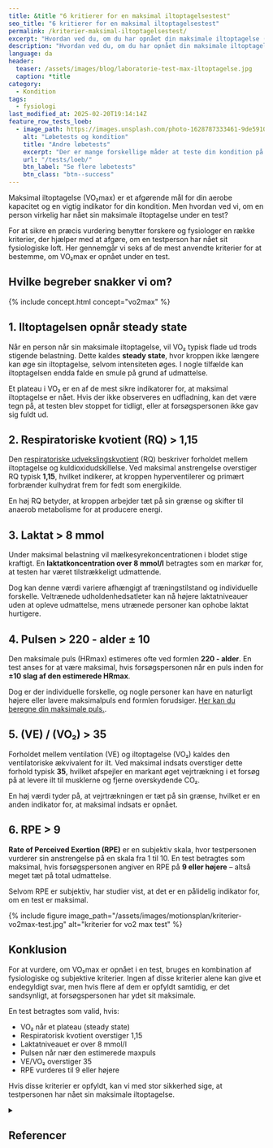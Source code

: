```yaml
---
title: &title "6 kritierer for en maksimal iltoptagelsestest"
seo_title: "6 kritierer for en maksimal iltoptagelsestest"
permalink: /kriterier-maksimal-iltoptagelsestest/
excerpt: "Hvordan ved du, om du har opnået din maksimale iltoptagelse (VO₂max) i en test? Disse 6 kriterier kan være med til at vurdere, om du har ydet dit maksimale."
description: "Hvordan ved du, om du har opnået din maksimale iltoptagelse (VO₂max) i en test? Disse 6 kriterier kan være med til at vurdere, om du har ydet dit maksimale."
language: da
header:
  teaser: /assets/images/blog/laboratorie-test-max-iltoptagelse.jpg
  caption: *title
category:
  - Kondition
tags:
  - fysiologi
last_modified_at: 2025-02-20T19:14:14Z
feature_row_tests_loeb:
  - image_path: https://images.unsplash.com/photo-1628787333461-9de5910002f7?crop=entropy&cs=tinysrgb&fm=jpg&ixlib=rb-1.2.1&raw_url=true&ixid=MnwxMjA3fDB8MHxwaG90by1wYWdlfHx8fGVufDB8fHx8&auto=format&fit=crop&w=300&q=10
    alt: "Løbetests og kondition"
    title: "Andre løbetests"
    excerpt: "Der er mange forskellige måder at teste din kondition på. Vi har samlet en lang række forskellige løbetests, hvor du også kan estimere dit kondital."
    url: "/tests/loeb/"
    btn_label: "Se flere løbetests"
    btn_class: "btn--success"
---
```


Maksimal iltoptagelse (VO₂max) er et afgørende mål for din aerobe kapacitet og en vigtig indikator for din kondition. Men hvordan ved vi, om en person virkelig har nået sin maksimale iltoptagelse under en test?

For at sikre en præcis vurdering benytter forskere og fysiologer en række kriterier, der hjælper med at afgøre, om en testperson har nået sit fysiologiske loft. Her gennemgår vi seks af de mest anvendte kriterier for at bestemme, om VO₂max er opnået under en test.

## Hvilke begreber snakker vi om?

{% include concept.html concept="vo2max" %}

## 1. Iltoptagelsen opnår steady state

Når en person når sin maksimale iltoptagelse, vil VO₂ typisk flade ud trods stigende belastning. Dette kaldes **steady state**, hvor kroppen ikke længere kan øge sin iltoptagelse, selvom intensiteten øges. I nogle tilfælde kan iltoptagelsen endda falde en smule på grund af udmattelse.  

Et plateau i VO₂ er en af de mest sikre indikatorer for, at maksimal iltoptagelse er nået. Hvis der ikke observeres en udfladning, kan det være tegn på, at testen blev stoppet for tidligt, eller at forsøgspersonen ikke gav sig fuldt ud.

## 2. Respiratoriske kvotient (RQ) > 1,15

Den [respiratoriske udvekslingskvotient](/respiratoriske-metaboliske-udvekslingskvotient/) (RQ) beskriver forholdet mellem iltoptagelse og kuldioxidudskillelse. Ved maksimal anstrengelse overstiger RQ typisk **1,15**, hvilket indikerer, at kroppen hyperventilerer og primært forbrænder kulhydrat frem for fedt som energikilde.  

En høj RQ betyder, at kroppen arbejder tæt på sin grænse og skifter til anaerob metabolisme for at producere energi.

## 3. Laktat > 8 mmol

Under maksimal belastning vil mælkesyrekoncentrationen i blodet stige kraftigt. En **laktatkoncentration over 8 mmol/l** betragtes som en markør for, at testen har været tilstrækkeligt udmattende.  

Dog kan denne værdi variere afhængigt af træningstilstand og individuelle forskelle. Veltrænede udholdenhedsatleter kan nå højere laktatniveauer uden at opleve udmattelse, mens utrænede personer kan ophobe laktat hurtigere.

## 4. Pulsen > 220 - alder ± 10

Den maksimale puls (HRmax) estimeres ofte ved formlen **220 - alder**. En test anses for at være maksimal, hvis forsøgspersonen når en puls inden for **±10 slag af den estimerede HRmax**.  

Dog er der individuelle forskelle, og nogle personer kan have en naturligt højere eller lavere maksimalpuls end formlen forudsiger. [Her kan du beregne din maksimale puls.](/max-puls-beregner/).

## 5. (VE) / (VO₂) > 35

Forholdet mellem ventilation (VE) og iltoptagelse (VO₂) kaldes den ventilatoriske ækvivalent for ilt. Ved maksimal indsats overstiger dette forhold typisk **35**, hvilket afspejler en markant øget vejrtrækning i et forsøg på at levere ilt til musklerne og fjerne overskydende CO₂.

En høj værdi tyder på, at vejrtrækningen er tæt på sin grænse, hvilket er en anden indikator for, at maksimal indsats er opnået.

## 6. RPE > 9

**Rate of Perceived Exertion (RPE)** er en subjektiv skala, hvor testpersonen vurderer sin anstrengelse på en skala fra 1 til 10. En test betragtes som maksimal, hvis forsøgspersonen angiver en RPE på **9 eller højere** – altså meget tæt på total udmattelse.  

Selvom RPE er subjektiv, har studier vist, at det er en pålidelig indikator for, om en test er maksimal.

{% include figure image_path="/assets/images/motionsplan/kriterier-vo2max-test.jpg" alt="kriterier for vo2 max test" %}

## Konklusion

For at vurdere, om VO₂max er opnået i en test, bruges en kombination af fysiologiske og subjektive kriterier. Ingen af disse kriterier alene kan give et endegyldigt svar, men hvis flere af dem er opfyldt samtidig, er det sandsynligt, at forsøgspersonen har ydet sit maksimale.  

En test betragtes som valid, hvis:  

- VO₂ når et plateau (steady state)  
- Respiratorisk kvotient overstiger 1,15  
- Laktatniveauet er over 8 mmol/l  
- Pulsen når nær den estimerede maxpuls  
- VE/VO₂ overstiger 35  
- RPE vurderes til 9 eller højere  

Hvis disse kriterier er opfyldt, kan vi med stor sikkerhed sige, at testpersonen har nået sin maksimale iltoptagelse.

<details markdown="1" class="references">
  <summary><h2 id="references">Referencer</h2></summary>

1. Åstrand, P.-O., Rodahl, K., Dahl, H. A., & Strømme, S. B. (2003). *Textbook of Work Physiology: Physiological Bases of Exercise* (4th ed.). Human Kinetics.  
2. Bassett, D. R., & Howley, E. T. (2000). Limiting factors for maximum oxygen uptake and determinants of endurance performance. *Medicine & Science in Sports & Exercise, 32*(1), 70-84.  
3. Poole, D. C., & Jones, A. M. (2012). Oxygen uptake kinetics. *Comprehensive Physiology, 2*(2), 933-996.  
4. Wasserman, K., Hansen, J. E., Sue, D. Y., Stringer, W. W., Whipp, B. J. (2011). *Principles of Exercise Testing and Interpretation* (5th ed.). Lippincott Williams & Wilkins.  
5. Bentley, D. J., Newell, J., & Bishop, D. (2007). Incremental exercise test design and analysis. *Sports Medicine, 37*(7), 575-586.  
6. Faude, O., Kindermann, W., & Meyer, T. (2009). Lactate threshold concepts. *Sports Medicine, 39*(6), 469-490.  
7. Borg, G. (1998). *Borg’s Perceived Exertion and Pain Scales.* Human Kinetics.  
8. Midgley, A. W., & Carroll, S. (2009). Emergence of the verification phase procedure for confirming maximal oxygen uptake. *Scandinavian Journal of Medicine & Science in Sports, 19*(3), 313-322.  
9. Robergs, R. A., & Burnett, A. (2003). Methods used to process data from indirect calorimetry and their impact on VO₂max. *Journal of Exercise Physiology, 6*(2), 25-35.
</details>